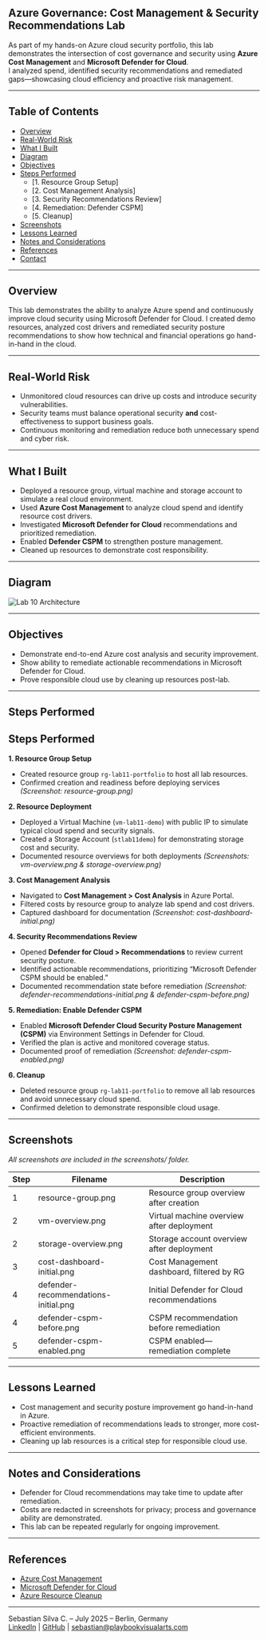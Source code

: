 ## Azure Governance: Cost Management & Security Recommendations Lab

As part of my hands-on Azure cloud security portfolio, this lab demonstrates the intersection of cost governance and security using **Azure Cost Management** and **Microsoft Defender for Cloud**.  
I analyzed spend, identified security recommendations and remediated gaps—showcasing cloud efficiency and proactive risk management.

---

## Table of Contents

- [Overview](#overview)
- [Real-World Risk](#real-world-risk)
- [What I Built](#what-i-built)
- [Diagram](#diagram)
- [Objectives](#objectives)
- [Steps Performed](#steps-performed)
  - [1. Resource Group Setup]
  - [2. Cost Management Analysis]
  - [3. Security Recommendations Review]
  - [4. Remediation: Defender CSPM]
  - [5. Cleanup]
- [Screenshots](#screenshots)
- [Lessons Learned](#lessons-learned)
- [Notes and Considerations](#notes-and-considerations)
- [References](#references)
- [Contact](#contact)

---

## Overview

This lab demonstrates the ability to analyze Azure spend and continuously improve cloud security using Microsoft Defender for Cloud. I created demo resources, analyzed cost drivers and remediated security posture recommendations to show how technical and financial operations go hand-in-hand in the cloud.

---

## Real-World Risk

- Unmonitored cloud resources can drive up costs and introduce security vulnerabilities.
- Security teams must balance operational security **and** cost-effectiveness to support business goals.
- Continuous monitoring and remediation reduce both unnecessary spend and cyber risk.

---

## What I Built

- Deployed a resource group, virtual machine and storage account to simulate a real cloud environment.
- Used **Azure Cost Management** to analyze cloud spend and identify resource cost drivers.
- Investigated **Microsoft Defender for Cloud** recommendations and prioritized remediation.
- Enabled **Defender CSPM** to strengthen posture management.
- Cleaned up resources to demonstrate cost responsibility.

---

## Diagram

![Lab 10 Architecture](diagram.png)

---

## Objectives

- Demonstrate end-to-end Azure cost analysis and security improvement.
- Show ability to remediate actionable recommendations in Microsoft Defender for Cloud.
- Prove responsible cloud use by cleaning up resources post-lab.

---

## Steps Performed

## Steps Performed

**1. Resource Group Setup**  
   - Created resource group `rg-lab11-portfolio` to host all lab resources.  
   - Confirmed creation and readiness before deploying services *(Screenshot: resource-group.png)*

**2. Resource Deployment**  
   - Deployed a Virtual Machine (`vm-lab11-demo`) with public IP to simulate typical cloud spend and security signals.  
   - Created a Storage Account (`stlab11demo`) for demonstrating storage cost and security.  
   - Documented resource overviews for both deployments *(Screenshots: vm-overview.png & storage-overview.png)*

**3. Cost Management Analysis**  
   - Navigated to **Cost Management > Cost Analysis** in Azure Portal.  
   - Filtered costs by resource group to analyze lab spend and cost drivers.  
   - Captured dashboard for documentation *(Screenshot: cost-dashboard-initial.png)*

**4. Security Recommendations Review**  
   - Opened **Defender for Cloud > Recommendations** to review current security posture.  
   - Identified actionable recommendations, prioritizing “Microsoft Defender CSPM should be enabled.”  
   - Documented recommendation state before remediation *(Screenshot: defender-recommendations-initial.png & defender-cspm-before.png)*

**5. Remediation: Enable Defender CSPM**  
   - Enabled **Microsoft Defender Cloud Security Posture Management (CSPM)** via Environment Settings in Defender for Cloud.  
   - Verified the plan is active and monitored coverage status.  
   - Documented proof of remediation *(Screenshot: defender-cspm-enabled.png)*

**6. Cleanup**  
   - Deleted resource group `rg-lab11-portfolio` to remove all lab resources and avoid unnecessary cloud spend.  
   - Confirmed deletion to demonstrate responsible cloud usage.

---

## Screenshots

*All screenshots are included in the screenshots/ folder.*

| Step | Filename                             | Description                                 |
|------|--------------------------------------|---------------------------------------------|
| 1    | resource-group.png                   | Resource group overview after creation      |
| 2    | vm-overview.png                      | Virtual machine overview after deployment   |
| 2    | storage-overview.png                 | Storage account overview after deployment   |
| 3    | cost-dashboard-initial.png           | Cost Management dashboard, filtered by RG   |
| 4    | defender-recommendations-initial.png | Initial Defender for Cloud recommendations  |
| 4    | defender-cspm-before.png             | CSPM recommendation before remediation      |
| 5    | defender-cspm-enabled.png            | CSPM enabled—remediation complete           |

---

## Lessons Learned

- Cost management and security posture improvement go hand-in-hand in Azure.
- Proactive remediation of recommendations leads to stronger, more cost-efficient environments.
- Cleaning up lab resources is a critical step for responsible cloud use.

---

## Notes and Considerations

- Defender for Cloud recommendations may take time to update after remediation.
- Costs are redacted in screenshots for privacy; process and governance ability are demonstrated.
- This lab can be repeated regularly for ongoing improvement.

---

## References

- [Azure Cost Management](https://learn.microsoft.com/en-us/azure/cost-management-billing/)
- [Microsoft Defender for Cloud](https://learn.microsoft.com/en-us/azure/defender-for-cloud/)
- [Azure Resource Cleanup](https://learn.microsoft.com/en-us/azure/azure-resource-manager/management/delete-resource-group?tabs=azure-portal)

---

Sebastian Silva C. – July 2025 – Berlin, Germany  
[LinkedIn](https://www.linkedin.com/in/sebastiansilc) | [GitHub](https://github.com/SebaSilC) | [sebastian@playbookvisualarts.com](mailto:sebastian@playbookvisualarts.com)

